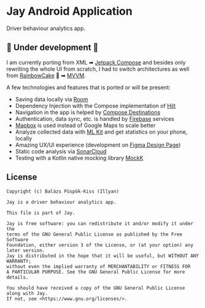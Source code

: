 # Jay Android Application

Driver behaviour analytics app.

## 🚧 Under development 🚧

I am currently porting from XML ➡ [Jetpack Compose] and besides only rewriting the whole UI from
scratch, I had to switch architectures as well from [RainbowCake] 🎂 ➡ [MVVM].

A few technologies and features that is ported or will be present:

- Saving data locally via [Room]
- Dependency Injection with the Compose implementation of [Hilt]
- Navigation in the app is helped by [Compose Destinations]
- Authentication, data sync, etc. is handled by [Firebase] services
- [Mapbox] is used instead of Google Maps to scale better
- Analyze collected data with [ML Kit] and get statistics on your phone, locally
- Amazing UX/UI experience (development on [Figma Design Page])
- Static code analysis via [SonarCloud]
- Testing with a Kotlin native mocking library [MockK]

## License

```text
Copyright (c) Balázs Püspök-Kiss (Illyan)

Jay is a driver behaviour analytics app.

This file is part of Jay.

Jay is free software: you can redistribute it and/or modify it under the
terms of the GNU General Public License as published by the Free Software
Foundation, either version 3 of the License, or (at your option) any later version.
Jay is distributed in the hope that it will be useful, but WITHOUT ANY WARRANTY;
without even the implied warranty of MERCHANTABILITY or FITNESS FOR
A PARTICULAR PURPOSE. See the GNU General Public License for more details.

You should have received a copy of the GNU General Public License along with Jay.
If not, see <https://www.gnu.org/licenses/>.
```

[Jetpack Compose]: https://developer.android.com/jetpack/compose

[Room]: https://developer.android.com/jetpack/androidx/releases/room

[Hilt]: https://dagger.dev/hilt/

[Compose Destinations]: https://composedestinations.rafaelcosta.xyz/

[Firebase]: https://firebase.google.com/

[Mapbox]: https://www.mapbox.com/

[ML Kit]: https://developers.google.com/ml-kit

[Figma Design Page]: https://www.figma.com/file/LH7PNtnsibnbDGnAGgTQz0

[SonarCloud]: https://sonarcloud.io/

[MockK]: https://mockk.io/

[RainbowCake]: https://rainbowcake.dev/

[MVVM]: https://developer.android.com/topic/architecture